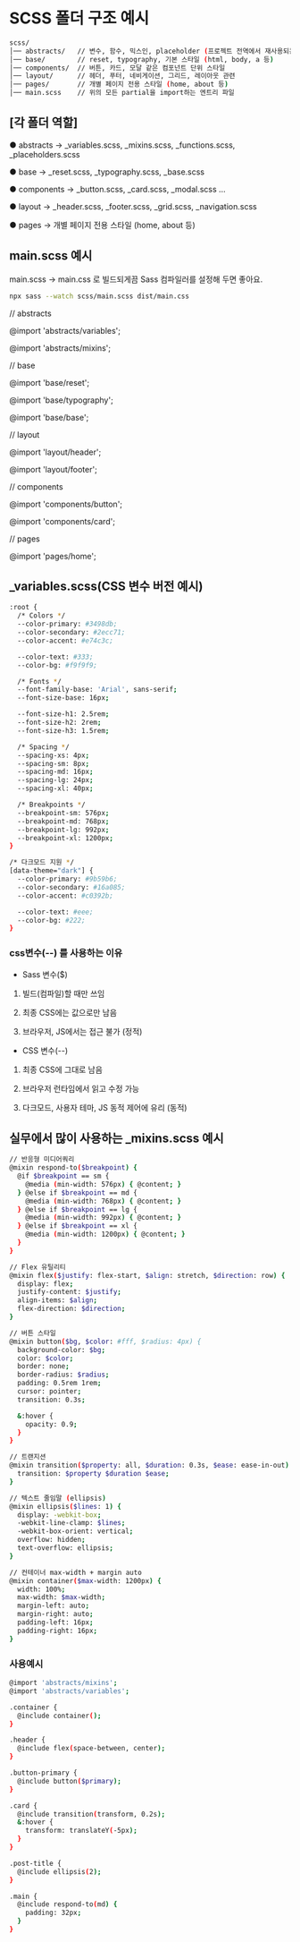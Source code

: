 # SCSS 폴더 구조 예시
```bash
scss/
│── abstracts/   // 변수, 함수, 믹스인, placeholder (프로젝트 전역에서 재사용되는 로직)
│── base/        // reset, typography, 기본 스타일 (html, body, a 등)
│── components/  // 버튼, 카드, 모달 같은 컴포넌트 단위 스타일
│── layout/      // 헤더, 푸터, 네비게이션, 그리드, 레이아웃 관련
│── pages/       // 개별 페이지 전용 스타일 (home, about 등)
│── main.scss    // 위의 모든 partial을 import하는 엔트리 파일
```

## [각 폴더 역할]
● abstracts → _variables.scss, _mixins.scss, _functions.scss, _placeholders.scss

● base → _reset.scss, _typography.scss, _base.scss

● components → _button.scss, _card.scss, _modal.scss …

● layout → _header.scss, _footer.scss, _grid.scss, _navigation.scss

● pages → 개별 페이지 전용 스타일 (home, about 등)


## main.scss 예시
main.scss → main.css 로 빌드되게끔 Sass 컴파일러를 설정해 두면 좋아요.
```bash
npx sass --watch scss/main.scss dist/main.css
```
// abstracts

@import 'abstracts/variables';

@import 'abstracts/mixins';

// base

@import 'base/reset';

@import 'base/typography';

@import 'base/base';


// layout

@import 'layout/header';

@import 'layout/footer';


// components

@import 'components/button';

@import 'components/card';


// pages

@import 'pages/home';


## _variables.scss(CSS 변수 버전 예시)
```bash
:root {
  /* Colors */
  --color-primary: #3498db;
  --color-secondary: #2ecc71;
  --color-accent: #e74c3c;

  --color-text: #333;
  --color-bg: #f9f9f9;

  /* Fonts */
  --font-family-base: 'Arial', sans-serif;
  --font-size-base: 16px;

  --font-size-h1: 2.5rem;
  --font-size-h2: 2rem;
  --font-size-h3: 1.5rem;

  /* Spacing */
  --spacing-xs: 4px;
  --spacing-sm: 8px;
  --spacing-md: 16px;
  --spacing-lg: 24px;
  --spacing-xl: 40px;

  /* Breakpoints */
  --breakpoint-sm: 576px;
  --breakpoint-md: 768px;
  --breakpoint-lg: 992px;
  --breakpoint-xl: 1200px;
}

/* 다크모드 지원 */
[data-theme="dark"] {
  --color-primary: #9b59b6;
  --color-secondary: #16a085;
  --color-accent: #c0392b;

  --color-text: #eee;
  --color-bg: #222;
}
```

### css변수(--) 를 사용하는 이유
- Sass 변수($)

1. 빌드(컴파일)할 때만 쓰임

2. 최종 CSS에는 값으로만 남음

3. 브라우저, JS에서는 접근 불가 (정적)

- CSS 변수(--)

1. 최종 CSS에 그대로 남음

2. 브라우저 런타임에서 읽고 수정 가능

3. 다크모드, 사용자 테마, JS 동적 제어에 유리 (동적)


## 실무에서 많이 사용하는 _mixins.scss 예시
```bash
// 반응형 미디어쿼리
@mixin respond-to($breakpoint) {
  @if $breakpoint == sm {
    @media (min-width: 576px) { @content; }
  } @else if $breakpoint == md {
    @media (min-width: 768px) { @content; }
  } @else if $breakpoint == lg {
    @media (min-width: 992px) { @content; }
  } @else if $breakpoint == xl {
    @media (min-width: 1200px) { @content; }
  }
}

// Flex 유틸리티
@mixin flex($justify: flex-start, $align: stretch, $direction: row) {
  display: flex;
  justify-content: $justify;
  align-items: $align;
  flex-direction: $direction;
}

// 버튼 스타일
@mixin button($bg, $color: #fff, $radius: 4px) {
  background-color: $bg;
  color: $color;
  border: none;
  border-radius: $radius;
  padding: 0.5rem 1rem;
  cursor: pointer;
  transition: 0.3s;

  &:hover {
    opacity: 0.9;
  }
}

// 트랜지션
@mixin transition($property: all, $duration: 0.3s, $ease: ease-in-out) {
  transition: $property $duration $ease;
}

// 텍스트 줄임말 (ellipsis)
@mixin ellipsis($lines: 1) {
  display: -webkit-box;
  -webkit-line-clamp: $lines;
  -webkit-box-orient: vertical;
  overflow: hidden;
  text-overflow: ellipsis;
}

// 컨테이너 max-width + margin auto
@mixin container($max-width: 1200px) {
  width: 100%;
  max-width: $max-width;
  margin-left: auto;
  margin-right: auto;
  padding-left: 16px;
  padding-right: 16px;
}
```

### 사용예시
```bash
@import 'abstracts/mixins';
@import 'abstracts/variables';

.container {
  @include container();
}

.header {
  @include flex(space-between, center);
}

.button-primary {
  @include button($primary);
}

.card {
  @include transition(transform, 0.2s);
  &:hover {
    transform: translateY(-5px);
  }
}

.post-title {
  @include ellipsis(2);
}

.main {
  @include respond-to(md) {
    padding: 32px;
  }
}

```
